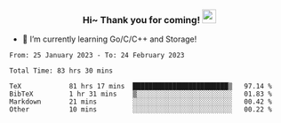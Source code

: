 <h3 align="center">
    Hi~ Thank you for coming!
    <img src="https://media.giphy.com/media/hvRJCLFzcasrR4ia7z/giphy.gif" width="25px">
</h3>

<!--
**pineapple-man/pineapple-man** is a ✨ _special_ ✨ repository because its `README.md` (this file) appears on your GitHub profile.

Here are some ideas to get you started:
- 🔭 I’m currently working on ...
- 🤔 I’m looking for help with ...
- 💬 Ask me about ...
- 📫 How to reach me: ...
- 😄 Pronouns: ...
- ⚡ Fun fact: 
- 👯 I’m looking to collaborate on kubernetes
-->
- 🌱 I’m currently learning Go/C/C++ and Storage!

<!--START_SECTION:waka-->

```text
From: 25 January 2023 - To: 24 February 2023

Total Time: 83 hrs 30 mins

TeX            81 hrs 17 mins  ████████████████████████▒   97.14 %
BibTeX         1 hr 31 mins    ▒░░░░░░░░░░░░░░░░░░░░░░░░   01.83 %
Markdown       21 mins         ░░░░░░░░░░░░░░░░░░░░░░░░░   00.42 %
Other          10 mins         ░░░░░░░░░░░░░░░░░░░░░░░░░   00.22 %
```

<!--END_SECTION:waka-->

